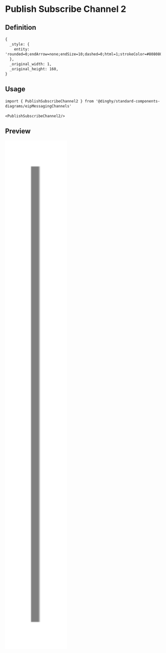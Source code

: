 # Publish Subscribe Channel 2

## Definition

```
{
  _style: { 
    entity: 'rounded=0;endArrow=none;endSize=10;dashed=0;html=1;strokeColor=#808080;strokeWidth=2;',
  },
  _original_width: 1,
  _original_height: 160,
}
```

## Usage

```
import { PublishSubscribeChannel2 } from '@dinghy/standard-components-diagrams/eipMessagingChannels'

<PublishSubscribeChannel2/>
```

## Preview

<img src="./publish-subscribe-channel-2.png" width="200"/>
